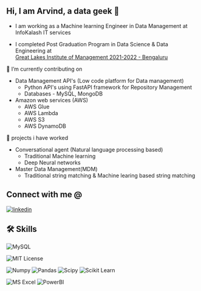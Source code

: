 ## Hi, I am Arvind, a data geek 👋
- I am working as a Machine learning Engineer in Data Management at InfoKalash IT services

- I completed Post Graduation Program in Data Science & Data Engineering at  
[Great Lakes Institute of Management 2021-2022 - Bengaluru](https://www.mygreatlearning.com/pg-program-data-science-online-course)

<!--
**Arvindhh931/Arvindhh931** is a ✨ _special_ ✨ repository because its `README.md` (this file) appears on your GitHub profile.
-->

🔭 I’m currently contributing on
- Data Management API's (Low code platform for Data management)
  - Python API's using FastAPI framework for Repository Management
  - Databases - MySQL, MongoDB
- Amazon web services (AWS)
  - AWS Glue
  - AWS Lambda
  - AWS S3
  - AWS DynamoDB

🔭 projects i have worked 
  - Conversational agent (Natural language processing based)
    - Traditional Machine learning
    - Deep Neural networks
  - Master Data Management(MDM)
    - Traditional string matching & Machine learing based string matching
  
## Connect with me @

[![linkedin](https://img.shields.io/badge/H_H_Arvind-0A66C2?style=for-the-badge&logo=linkedin&logoColor=white)](https://www.linkedin.com/in/h-h-arvind-232074122/)


## 🛠 Skills
![MySQL](https://img.shields.io/badge/MySQL-005C84?style=for-the-badge&logo=mysql&logoColor=white)

![MIT License](https://img.shields.io/badge/Python-FFD43B?style=for-the-badge&logo=python&logoColor=blue)


![Numpy](https://img.shields.io/badge/Numpy-777BB4?style=for-the-badge&logo=numpy&logoColor=white)
![Pandas](https://img.shields.io/badge/Pandas-2C2D72?style=for-the-badge&logo=pandas&logoColor=white)
![Scipy](https://img.shields.io/badge/SciPy-654FF0?style=for-the-badge&logo=SciPy&logoColor=white)
![Scikit Learn](https://img.shields.io/badge/scikit_learn-F7931E?style=for-the-badge&logo=scikit-learn&logoColor=white)

![MS Excel](https://img.shields.io/badge/Microsoft_Excel-217346?style=for-the-badge&logo=microsoft-excel&logoColor=white)
![PowerBI](https://camo.githubusercontent.com/ba257102df0705adb131cefdac0d0c40174b948434d9c7bbfd8c883219e38a3c/68747470733a2f2f696d672e736869656c64732e696f2f7374617469632f76313f7374796c653d666f722d7468652d6261646765266d6573736167653d506f7765722b424926636f6c6f723d323232323232266c6f676f3d506f7765722b4249266c6f676f436f6c6f723d463243383131266c6162656c3d)

